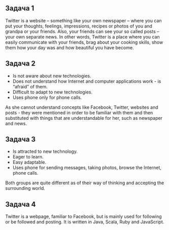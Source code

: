 ## Задача 1
Twitter is a website – something like your own newspaper – where you can put your thoughts, feelings, impressions, 
recipes or photos of you and grandpa or your friends. Also, your friends can see your so called posts – your own 
separate news. In other words, Twitter is a place where you can easily communicate with your friends, brag about 
your cooking skills, show them how your day was and how beautiful you have become.

## Задача 2
* Is not aware about new technologies. 
* Does not understand how Internet and computer applications work - is “afraid” of them.
* Difficult to adapt to new technologies.
* Uses phone only for phone calls.

As she cannot understand concepts like Facebook, Twitter, websites and posts - they were mentioned in order to be 
familiar with them and then substituted with things that are understandable for her, such as newspaper and news.

## Задача 3
* Is attracted to new technology.
* Eager to learn.
* Easy adaptable.
* Uses phone for sending messages, taking photos, browse the Internet, phone calls.

Both groups are quite different as of their way of thinking and accepting the surrounding world.

## Задача 4
Twitter is a webpage, familiar to Facebook, but is mainly used for following or be followed and 
posting. It is written in Java, Scala, Ruby and JavaScript.
